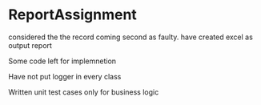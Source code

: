 # ReportAssignment

considered the the record coming second as faulty.
have created excel as output report

Some code left for implemnetion 

Have not put logger in every class

Written unit test cases only for business logic
